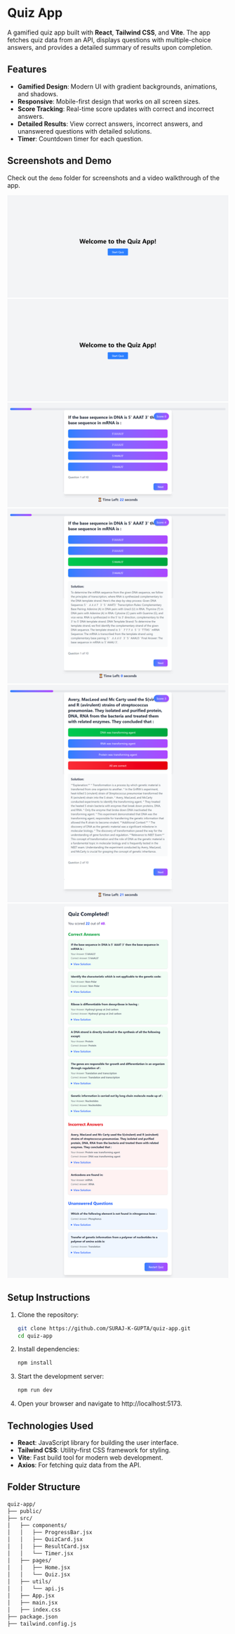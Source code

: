 # Quiz App

A gamified quiz app built with **React**, **Tailwind CSS**, and **Vite**. The app fetches quiz data from an API, displays questions with multiple-choice answers, and provides a detailed summary of results upon completion.

## Features

- **Gamified Design**: Modern UI with gradient backgrounds, animations, and shadows.
- **Responsive**: Mobile-first design that works on all screen sizes.
- **Score Tracking**: Real-time score updates with correct and incorrect answers.
- **Detailed Results**: View correct answers, incorrect answers, and unanswered questions with detailed solutions.
- **Timer**: Countdown timer for each question.

## Screenshots and Demo

Check out the `demo` folder for screenshots and a video walkthrough of the app.

[![Watch the Demo](demo/home.png)](https://youtu.be/9spYlsJEyME)
![Quiz App Home](demo/home.png)
![Quiz Question](demo/question.png)
![Quiz Right Answer](demo/right-answer.png)
![Quiz Wrong Answer](demo/wrong-answer.png)
![Quiz Results](demo/results.png)



## Setup Instructions

1. Clone the repository:
   ```bash
   git clone https://github.com/SURAJ-K-GUPTA/quiz-app.git
   cd quiz-app
   ```

2. Install dependencies:
   ```bash
   npm install
   ```

3. Start the development server:
   ```bash
   npm run dev
   ```

4. Open your browser and navigate to http://localhost:5173.

## Technologies Used

- **React**: JavaScript library for building the user interface.
- **Tailwind CSS**: Utility-first CSS framework for styling.
- **Vite**: Fast build tool for modern web development.
- **Axios**: For fetching quiz data from the API.

## Folder Structure
```
quiz-app/
├── public/
├── src/
│   ├── components/
│   │   ├── ProgressBar.jsx
│   │   ├── QuizCard.jsx
│   │   ├── ResultCard.jsx
│   │   └── Timer.jsx
│   ├── pages/
│   │   ├── Home.jsx
│   │   └── Quiz.jsx
│   ├── utils/
│   │   └── api.js
│   ├── App.jsx
│   ├── main.jsx
│   ├── index.css
├── package.json
├── tailwind.config.js
```
